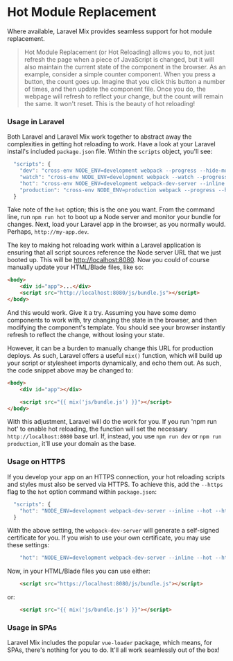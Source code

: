 # Hot Module Replacement

Where available, Laravel Mix provides seamless support for hot module replacement.

> Hot Module Replacement \(or Hot Reloading\) allows you to, not just refresh the page when a piece of JavaScript is changed, but it will also maintain the current state of the component in the browser. As an example, consider a simple counter component. When you press a button, the count goes up. Imagine that you click this button a number of times, and then update the component file. Once you do, the webpage will refresh to reflect your change, but the count will remain the same. It won't reset. This is the beauty of hot reloading!

### Usage in Laravel

Both Laravel and Laravel Mix work together to abstract away the complexities in getting hot reloading to work. Have a look at your Laravel install's included `package.json` file. Within the `scripts` object, you'll see:

```js
  "scripts": {
    "dev": "cross-env NODE_ENV=development webpack --progress --hide-modules",
    "watch": "cross-env NODE_ENV=development webpack --watch --progress --hide-modules",
    "hot": "cross-env NODE_ENV=development webpack-dev-server --inline --hot",
    "production": "cross-env NODE_ENV=production webpack --progress --hide-modules"
  }
```

Take note of the `hot` option; this is the one you want. From the command line, run `npm run hot` to boot up a Node server and monitor your bundle for changes. Next, load your Laravel app in the browser, as you normally would. Perhaps, `http://my-app.dev`.

The key to making hot reloading work within a Laravel application is ensuring that all script sources reference the Node server URL that we just booted up. This will be [http://localhost:8080](http://localhost:8080). Now you could of course manually update your HTML/Blade files, like so:

```html
<body>
    <div id="app">...</div>
    <script src="http://localhost:8080/js/bundle.js"></script>
</body>
```

And this would work. Give it a try. Assuming you have some demo components to work with, try changing the state in the browser, and then modifying the component's template. You should see your browser instantly refresh to reflect the change, without losing your state.

However, it can be a burden to manually change this URL for production deploys. As such, Laravel offers a useful `mix()` function, which will build up your script or stylesheet imports dynamically, and echo them out. As such, the code snippet above may be changed to:

```html
<body>
    <div id="app"></div>

    <script src="{{ mix('js/bundle.js') }}"></script>
</body>
```

With this adjustment, Laravel will do the work for you. If you run 'npm run hot' to enable hot reloading, the function will set the necessary `http://localhost:8080` base url. If, instead, you use `npm run dev` or `npm run production`, it'll use your domain as the base.


### Usage on HTTPS

If you develop your app on an HTTPS connection, your hot reloading scripts and styles must also be served via HTTPS. To achieve this, add the `--https` flag to the `hot` option command within `package.json`:

```js
  "scripts": {
    "hot": "NODE_ENV=development webpack-dev-server --inline --hot --https",
  }
```

With the above setting, the `webpack-dev-server` will generate a self-signed certificate for you. If you wish to use your own certificate, you may use these settings:

```js
    "hot": "NODE_ENV=development webpack-dev-server --inline --hot --https --key /path/to/server.key --cert /path/to/server.crt --cacert /path/to/ca.pem",
```

Now, in your HTML/Blade files you can use either:

```html
    <script src="https://localhost:8080/js/bundle.js"></script>
```

or:

```html
    <script src="{{ mix('js/bundle.js') }}"></script>
```


### Usage in SPAs

Laravel Mix includes the popular `vue-loader` package, which means, for SPAs, there's nothing for you to do. It'll all work seamlessly out of the box!

